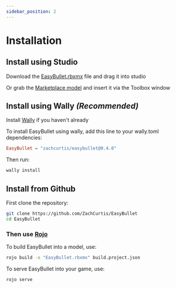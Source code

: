 ```yaml
---
sidebar_position: 2
---
```


# Installation

## Install using Studio
Download the [EasyBullet.rbxmx](https://github.com/ZachCurtis/EasyBullet/blob/main/EasyBullet.rbxmx) file and drag it into studio

Or grab the [Marketplace model](https://create.roblox.com/marketplace/asset/13513545189/EasyBullet) and insert it via the Toolbox window

## Install using Wally _(Recommended)_

Install [Wally](https://wally.run/install) if you haven't already

To install EasyBullet using wally, add this line to your wally.toml dependencies:
```toml
EasyBullet = "zachcurtis/easybullet@0.4.0"
```
Then run:
```bash
wally install
```

## Install from Github
First clone the repository:

```bash
git clone https://github.com/ZachCurtis/EasyBullet
cd EasyBullet
```

### Then use [Rojo](https://rojo.space)

To build EasyBullet into a model, use:

```bash
rojo build -o "EasyBullet.rbxmx" build.project.json
```

To serve EasyBullet into your game, use:
```bash
rojo serve
```

